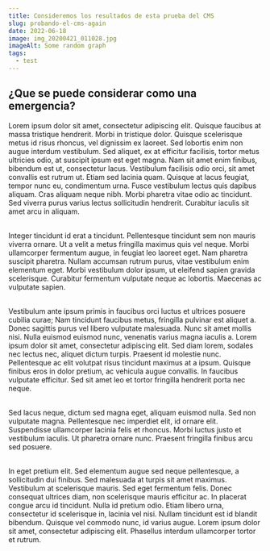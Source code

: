 ```yaml
---
title: Consideremos los resultados de esta prueba del CMS
slug: probando-el-cms-again
date: 2022-06-18
image: img_20200421_011028.jpg
imageAlt: Some random graph
tags:
  - test
---
```

## ¿Que se puede considerar como una emergencia?

Lorem ipsum dolor sit amet, consectetur adipiscing elit. Quisque faucibus at massa tristique hendrerit. Morbi in tristique dolor. Quisque scelerisque metus id risus rhoncus, vel dignissim ex laoreet. Sed lobortis enim non augue interdum vestibulum. Sed aliquet, ex at efficitur facilisis, tortor metus ultricies odio, at suscipit ipsum est eget magna. Nam sit amet enim finibus, bibendum est ut, consectetur lacus. Vestibulum facilisis odio orci, sit amet convallis est rutrum ut. Etiam sed lacinia quam. Quisque at lacus feugiat, tempor nunc eu, condimentum urna. Fusce vestibulum lectus quis dapibus aliquam. Cras aliquam neque nibh. Morbi pharetra vitae odio ac tincidunt. Sed viverra purus varius lectus sollicitudin hendrerit. Curabitur iaculis sit amet arcu in aliquam. <br/><br/>

Integer tincidunt id erat a tincidunt. Pellentesque tincidunt sem non mauris viverra ornare. Ut a velit a metus fringilla maximus quis vel neque. Morbi ullamcorper fermentum augue, in feugiat leo laoreet eget. Nam pharetra suscipit pharetra. Nullam accumsan rutrum purus, vitae vestibulum enim elementum eget. Morbi vestibulum dolor ipsum, ut eleifend sapien gravida scelerisque. Curabitur fermentum vulputate neque ac lobortis. Maecenas ac vulputate sapien. <br/><br/>

Vestibulum ante ipsum primis in faucibus orci luctus et ultrices posuere cubilia curae; Nam tincidunt faucibus metus, fringilla pulvinar est aliquet a. Donec sagittis purus vel libero vulputate malesuada. Nunc sit amet mollis nisi. Nulla euismod euismod nunc, venenatis varius magna iaculis a. Lorem ipsum dolor sit amet, consectetur adipiscing elit. Sed diam lorem, sodales nec lectus nec, aliquet dictum turpis. Praesent id molestie nunc. Pellentesque ac elit volutpat risus tincidunt maximus at a ipsum. Quisque finibus eros in dolor pretium, ac vehicula augue convallis. In faucibus vulputate efficitur. Sed sit amet leo et tortor fringilla hendrerit porta nec neque. <br/><br/>

Sed lacus neque, dictum sed magna eget, aliquam euismod nulla. Sed non vulputate magna. Pellentesque nec imperdiet elit, id ornare elit. Suspendisse ullamcorper lacinia felis et rhoncus. Morbi luctus justo et vestibulum iaculis. Ut pharetra ornare nunc. Praesent fringilla finibus arcu sed posuere. <br/><br/>

In eget pretium elit. Sed elementum augue sed neque pellentesque, a sollicitudin dui finibus. Sed malesuada at turpis sit amet maximus. Vestibulum at scelerisque mauris. Sed eget fermentum felis. Donec consequat ultrices diam, non scelerisque mauris efficitur ac. In placerat congue arcu id tincidunt. Nulla id pretium odio. Etiam libero urna, consectetur id scelerisque in, lacinia vel nisi. Nullam tincidunt est id blandit bibendum. Quisque vel commodo nunc, id varius augue. Lorem ipsum dolor sit amet, consectetur adipiscing elit. Phasellus interdum ullamcorper tortor et rutrum. <br/><br/>